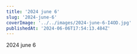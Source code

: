 ```yaml
---
title: '2024 june 6'
slug: '2024-june-6'
coverImage: '../../images/2024-june-6-I4OD.jpg'
publishedAt: '2024-06-06T17:54:13.484Z'
---
```


2024 june 6